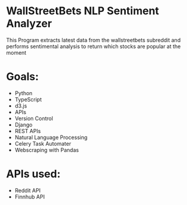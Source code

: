 # WallStreetBets NLP Sentiment Analyzer
This Program extracts latest data from the wallstreetbets subreddit and performs sentimental analysis to return which stocks are popular at the moment

# Goals:
- Python
- TypeScript
- d3.js
- APIs
- Version Control
- Django
- REST APIs
- Natural Language Processing
- Celery Task Automater
- Webscraping with Pandas


# APIs used: 
- Reddit API
- Finnhub API
